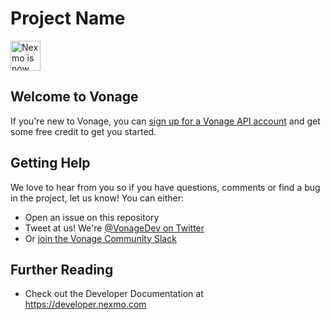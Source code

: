 # Project Name

<img src="https://developer.nexmo.com/assets/images/Vonage_Nexmo.svg" height="48px" alt="Nexmo is now known as Vonage" />

<!-- Add a paragraph about the project. What does it do? Who is it for? Is it actively supported? Your reader just clicked on a random link from another web page and has no idea what Nexmo is ... -->

## Welcome to Vonage

<!-- change "github-repo" at the end of the link to be the name of your repo, this helps us understand which projects are driving signups so we can do more stuff that developers love -->

If you're new to Vonage, you can [sign up for a Vonage API account](https://dashboard.nexmo.com/sign-up?utm_source=DEV_REL&utm_medium=github&utm_campaign=github-repo) and get some free credit to get you started.




<!-- add other sections as appropriate for your repo type -->


## Getting Help

We love to hear from you so if you have questions, comments or find a bug in the project, let us know! You can either:

* Open an issue on this repository
* Tweet at us! We're [@VonageDev on Twitter](https://twitter.com/VonageDev)
* Or [join the Vonage Community Slack](https://developer.nexmo.com/community/slack)

## Further Reading

* Check out the Developer Documentation at <https://developer.nexmo.com>

<!-- add links to the api reference, other documentation, related blog posts, whatever someone who has read this far might find interesting :) -->



